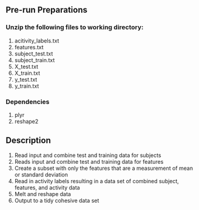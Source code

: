 ## Pre-run Preparations

### Unzip the following files to working directory:
1. acitivity_labels.txt
2. features.txt
3. subject_test.txt
4. subject_train.txt
5. X_test.txt
6. X_train.txt
7. y_test.txt
8. y_train.txt

### Dependencies
1. plyr
2. reshape2

## Description
1. Read input and combine test and training data for subjects
2. Reads input and combine test and training data for features
3. Create a subset with only the features that are a measurement of mean or standard deviation
4. Read in activity labels resulting in a data set of combined subject, features, and activity data
5. Melt and reshape data
6. Output to a tidy cohesive data set

